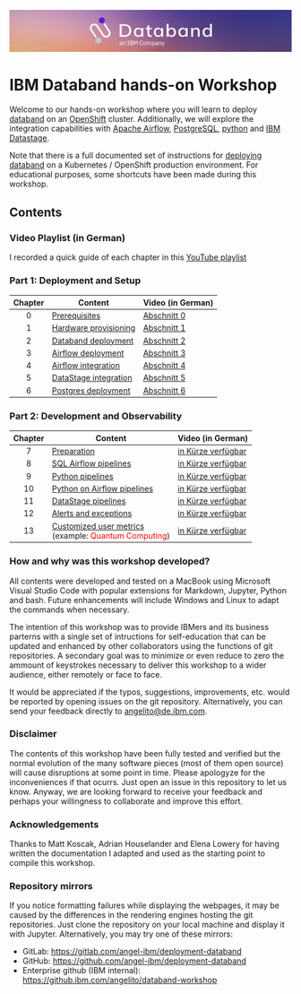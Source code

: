 
![](./pictures/databand1.png)

# IBM Databand hands-on Workshop

Welcome to our hands-on workshop where you will learn to deploy [databand](https://databand.ai/) on an [OpenShift](https://www.redhat.com/en/technologies/cloud-computing/openshift) cluster. Additionally, we will explore the integration capabilities with [Apache Airflow](https://airflow.apache.org/), [PostgreSQL](https://www.postgresql.org/), [python](https://www.python.org/) and [IBM Datastage](https://www.ibm.com/products/datastage).

Note that there is a full documented set of instructions for [deploying databand](https://docs.databand.ai/docs/installing-databand-in-kubernetes-cluster) on a Kubernetes / OpenShift production environment. For educational purposes, some shortcuts have been made during this workshop.

## Contents

### Video Playlist (in German)

I recorded a quick guide of each chapter in this [YouTube playlist](https://youtube.com/playlist?list=PLa8RtivAledWdZsEzl34UUY_Eephzj7pZ)

### Part 1: Deployment and Setup

| Chapter   | Content                                                   | Video (in German)                           |
| :--------:|-----------------------------------------------------------|---------------------------------------------|
| 0         | [Prerequisites](./jupyter/0_prerequisites.ipynb)          |[Abschnitt 0](https://youtu.be/qXYpGCiDJnQ)  |
| 1         | [Hardware provisioning](./jupyter/1_provisioning.ipynb)   |[Abschnitt 1](https://youtu.be/pyn_ZG-_NW8)  |
| 2         | [Databand deployment](./jupyter/2_databand_deploy.ipynb)  |[Abschnitt 2](https://youtu.be/I7wjO_Ucqx0)  |
| 3         | [Airflow deployment](./jupyter/3_airflow_deploy.ipynb)    |[Abschnitt 3](https://youtu.be/4n49O8ZCrno)  |
| 4         | [Airflow integration](./jupyter/4_airflow_int.ipynb)      |[Abschnitt 4](https://youtu.be/RSnTgBpFd24)  |
| 5         | [DataStage integration](./jupyter/5_datastage_int.ipynb)  |[Abschnitt 5](https://youtu.be/8OZt0w2OGTY)  |
| 6         | [Postgres deployment](./jupyter/6_postgres_deploy.ipynb)  |[Abschnitt 6](https://youtu.be/4Ki8IQpGR8U)  |

### Part 2: Development and Observability

| Chapter   | Content                                                            | Video (in German)                   |
| :--------:|--------------------------------------------------------------------|-------------------------------------|
| 7         | [Preparation](./jupyter/7_dags_dev.ipynb)                          |[in Kürze verfügbar]()  |
| 8         | [SQL Airflow pipelines](./jupyter/8_SQL_dag_dev.ipynb)             |[in Kürze verfügbar]()  |
| 9         | [Python pipelines](./jupyter/9_python_dag_dev.ipynb)               |[in Kürze verfügbar]()  |
| 10        | [Python on Airflow pipelines](./jupyter/10_py_air_dag_dev.ipynb)   |[in Kürze verfügbar]()  |
| 11        | [DataStage pipelines](./jupyter/11_datastage_dev.ipynb)            |[in Kürze verfügbar]()  |
| 12        | [Alerts and exceptions](./jupyter/12_alerts_dev.ipynb)             |[in Kürze verfügbar]()  |
| 13        | [Customized user metrics](./jupyter/13_quantum_dev.ipynb) <br/> (example:  <span style="color:red">Quantum Computing</span>)                    |[in Kürze verfügbar]()  |

### How and why was this workshop developed?

All contents were developed and tested on a MacBook using Microsoft Visual Studio Code with popular extensions for Markdown, Jupyter, Python and bash. Future enhancements will include Windows and Linux to adapt the commands when necessary.

The intention of this workshop was to provide IBMers and its business parterns with a single set of intructions for self-education that can be updated and enhanced by other collaborators using the functions of git repositories. A secondary goal was to minimize or even reduce to zero the ammount of keystrokes necessary to deliver this workshop to a wider audience, either remotely or face to face.

It would be appreciated if the typos, suggestions, improvements, etc. would be reported by opening issues on the git repository. Alternatively, you can send your feedback directly to angelito@de.ibm.com.

### Disclaimer

The contents of this workshop have been fully tested and verified but the normal evolution of the many software pieces (most of them open source) will cause disruptions at some point in time. Please apologyze for the inconveniences if that ocurrs. Just open an issue in this repository to let us know. Anyway, we are looking forward to receive your feedback and perhaps your willingness to collaborate and improve this effort.

### Acknowledgements

Thanks to Matt Koscak, Adrian Houselander and Elena Lowery for having written the documentation I adapted and used as the starting point to compile this workshop.

### Repository mirrors

If you notice formatting failures while displaying the webpages, it may be caused by the differences in the rendering engines hosting the git repositories. Just clone the repository on your local machine and display it with Jupyter. Alternatively, you may try one of these mirrors:

- GitLab: https://gitlab.com/angel-ibm/deployment-databand
- GitHub: https://github.com/angel-ibm/deployment-databand
- Enterprise github (IBM internal): https://github.ibm.com/angelito/databand-workshop